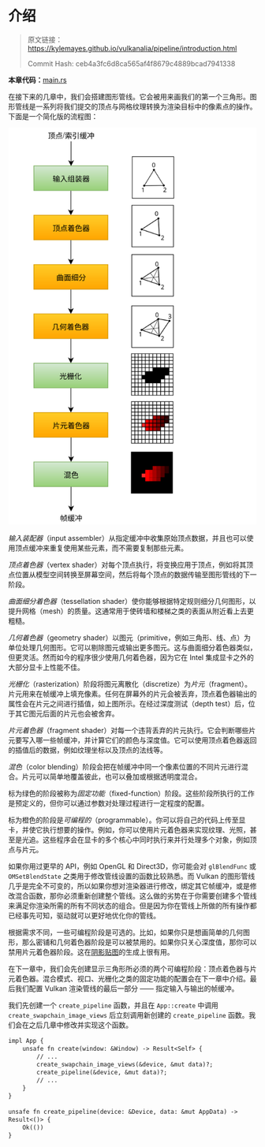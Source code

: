 # 介绍

> 原文链接：<https://kylemayes.github.io/vulkanalia/pipeline/introduction.html>
>
> Commit Hash: ceb4a3fc6d8ca565af4f8679c4889bcad7941338

**本章代码：**[main.rs](https://github.com/chuigda/Vulkan-Tutorial-Rust-CN/tree/master/src/08_graphics_pipeline.rs)

在接下来的几章中，我们会搭建图形管线。它会被用来画我们的第一个三角形。图形管线是一系列将我们提交的顶点与网格纹理转换为渲染目标中的像素点的操作。下面是一个简化版的流程图：

![](../images/vulkan_simplified_pipeline.svg)

*输入装配器*（input assembler）从指定缓冲中收集原始顶点数据，并且也可以使用顶点缓冲来重复使用某些元素，而不需要复制那些元素。

*顶点着色器*（vertex shader）对每个顶点执行，将变换应用于顶点，例如将其顶点位置从模型空间转换至屏幕空间，然后将每个顶点的数据传输至图形管线的下一阶段。

*曲面细分着色器*（tessellation shader）使你能够根据特定规则细分几何图形，以提升网格（mesh）的质量。这通常用于使砖墙和楼梯之类的表面从附近看上去更粗糙。

*几何着色器*（geometry shader）以图元（primitive，例如三角形、线、点）为单位处理几何图形。它可以剔除图元或输出更多图元。这与曲面细分着色器类似，但更灵活。然而如今的程序很少使用几何着色器，因为它在 Intel 集成显卡之外的大部分显卡上性能不佳。

*光栅化*（rasterization）阶段将图元离散化（discretize）为*片元*（fragment）。片元用来在帧缓冲上填充像素。任何在屏幕外的片元会被丢弃，顶点着色器输出的属性会在片元之间进行插值，如上图所示。在经过深度测试（depth test）后，位于其它图元后面的片元也会被舍弃。

*片元着色器*（fragment shader）对每一个违背丢弃的片元执行。它会判断哪些片元要写入哪一些帧缓冲，并计算它们的颜色与深度值。它可以使用顶点着色器返回的插值后的数据，例如纹理坐标以及顶点的法线等。

*混色*（color blending）阶段会把在帧缓冲中同一个像素位置的不同片元进行混合。片元可以简单地覆盖彼此，也可以叠加或根据透明度混合。

标为绿色的阶段被称为*固定功能*（fixed-function）阶段。这些阶段所执行的工作是预定义的，但你可以通过参数对处理过程进行一定程度的配置。

标为橙色的阶段是*可编程的*（programmable）。你可以将自己的代码上传至显卡，并使它执行想要的操作。例如，你可以使用片元着色器来实现纹理、光照，甚至是光追。这些程序会在显卡的多个核心中同时执行来并行处理多个对象，例如顶点与片元。

如果你用过更早的 API，例如 OpenGL 和 Direct3D，你可能会对 `glBlendFunc` 或 `OMSetBlendState` 之类用于修改管线设置的函数比较熟悉。而 Vulkan 的图形管线几乎是完全不可变的，所以如果你想对渲染器进行修改，绑定其它帧缓冲，或是修改混合函数，那你必须重新创建整个管线。这么做的劣势在于你需要创建多个管线来满足你渲染所需的所有不同状态的组合。但是因为你在管线上所做的所有操作都已经事先可知，驱动就可以更好地优化你的管线。

根据需求不同，一些可编程阶段是可选的。比如，如果你只是想画简单的几何图形，那么密铺和几何着色器阶段是可以被禁用的。如果你只关心深度值，那你可以禁用片元着色器阶段。这在[阴影贴图](https://en.wikipedia.org/wiki/Shadow_mapping)的生成上很有用。

在下一章中，我们会先创建显示三角形所必须的两个可编程阶段：顶点着色器与片元着色器。混合模式、视口、光栅化之类的固定功能的配置会在下一章中介绍。最后我们配置 Vulkan 渲染管线的最后一部分 —— 指定输入与输出的帧缓冲。

我们先创建一个 `create_pipeline` 函数，并且在 `App::create` 中调用 `create_swapchain_image_views` 后立刻调用新创建的 `create_pipeline` 函数。我们会在之后几章中修改并实现这个函数。

```rust,noplaypen
impl App {
    unsafe fn create(window: &Window) -> Result<Self> {
        // ...
        create_swapchain_image_views(&device, &mut data)?;
        create_pipeline(&device, &mut data)?;
        // ...
    }
}

unsafe fn create_pipeline(device: &Device, data: &mut AppData) -> Result<()> {
    Ok(())
}
```
